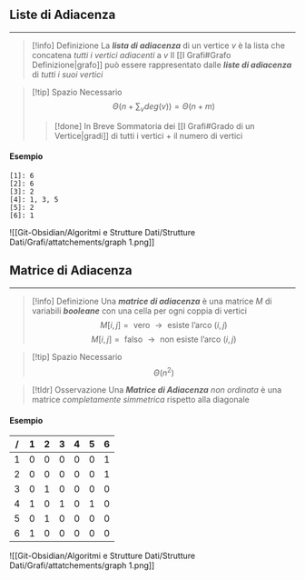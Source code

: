 ## Liste di Adiacenza
---
>[!info] Definizione
>La ***lista di adiacenza*** di un vertice $v$ è la lista che concatena *tutti i vertici adiacenti* a $v$
>Il [[I Grafi#Grafo Definizione|grafo]] può essere rappresentato dalle ***liste di adiacenza*** di *tutti i suoi vertici*

>[!tip] Spazio Necessario
>$$\Theta\left( n+\sum_{v} deg(v) \right)=\Theta(n+m)$$
>>[!done] In Breve
>>Sommatoria dei [[I Grafi#Grado di un Vertice|gradi]] di tutti i vertici $+$ il numero di vertici

#### Esempio
```
[1]: 6
[2]: 6
[3]: 2
[4]: 1, 3, 5
[5]: 2
[6]: 1
```

![[Git-Obsidian/Algoritmi e Strutture Dati/Strutture Dati/Grafi/attatchements/graph 1.png]]

## Matrice di Adiacenza
---
>[!info] Definizione
>Una ***matrice di adiacenza*** è una matrice $M$ di variabili ***booleane*** con una cella per ogni coppia di vertici
>$$M[i,j]= \text{ vero }\to \text{ esiste l'arco }(i,j)$$
>$$M[i,j]= \text{ falso }\to \text{ non esiste l'arco }(i,j)$$

>[!tip] Spazio Necessario
>$$\Theta(n^2)$$

>[!tldr] Osservazione
>Una ***Matrice di Adiacenza*** *non ordinata* è una matrice *completamente simmetrica* rispetto alla diagonale
#### Esempio

| $/$ | $1$ | $2$ | $3$ | $4$ | $5$ | $6$ |
| :-: | :-: | :-: | :-: | :-: | :-: | :-: |
| $1$ | $0$ | $0$ | $0$ | $0$ | $0$ | $1$ |
| $2$ | $0$ | $0$ | $0$ | $0$ | $0$ | $1$ |
| $3$ | $0$ | $1$ | $0$ | $0$ | $0$ | $0$ |
| $4$ | $1$ | $0$ | $1$ | $0$ | $1$ | $0$ |
| $5$ | $0$ | $1$ | $0$ | $0$ | $0$ | $0$ |
| $6$ | $1$ | $0$ | $0$ | $0$ | $0$ | $0$ |

![[Git-Obsidian/Algoritmi e Strutture Dati/Strutture Dati/Grafi/attatchements/graph 1.png]]